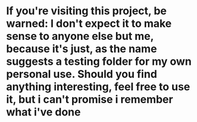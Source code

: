 # If you're visiting this project, be warned: I don't expect it to make sense to anyone else but me, because it's just, as the name suggests a testing folder for my own personal use. Should you find anything interesting, feel free to use it, but i can't promise i remember what i've done

